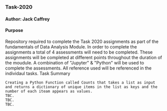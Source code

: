 ### Task-2020
#### Author: Jack Caffrey
#### Purpose

Repository required to complete the Task 2020 assignments as part of the fundamentals of Data Analysis Module. In order to complete the assignments a total of 4 assessments will need to be completed. These assignments will be completed at different points throughout the duration of the moudule. A combination of "Jupyter" & "Python" will be used to complete the assessments. All reference used will be referenced in the individaul tasks.
Task Summary

    Creating a Python Function called Counts that takes a list as input and returns a dictionary of unique items in the list as keys and the number of each iteam appears as values.
    TBC.
    TBC.
    TBC.
